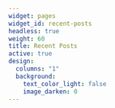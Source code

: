 ```yaml
---
widget: pages
widget_id: recent-posts
headless: true
weight: 60
title: Recent Posts
active: true
design:
  columns: "1"
  background:
    text_color_light: false
    image_darken: 0
---
```

